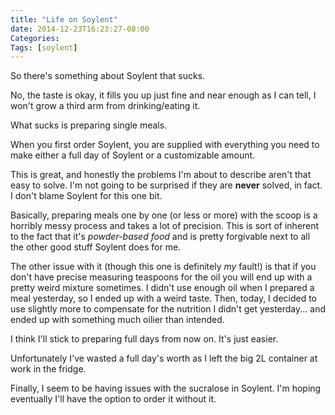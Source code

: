 ```yaml
---
title: "Life on Soylent"
date: 2014-12-23T16:23:27-08:00
Categories: 
Tags: [soylent]
---
```


So there's something about Soylent that sucks.

No, the taste is okay, it fills you up just fine and near enough as I can tell, I won't grow a third arm from drinking/eating it.

What sucks is preparing single meals.

<!-- more -->

When you first order Soylent, you are supplied with everything you need to make either a full day of Soylent or a customizable amount.

This is great, and honestly the problems I'm about to describe aren't that easy to solve. I'm not going to be surprised if they are **never** solved, in fact. I don't blame Soylent for this one bit.

Basically, preparing meals one by one (or less or more) with the scoop is a horribly messy process and takes a lot of precision. This is sort of inherent to the fact that it's *powder-based food* and is pretty forgivable next to all the other good stuff Soylent does for me.

The other issue with it (though this one is definitely *my* fault!) is that if you don't have precise measuring teaspoons for the oil you will end up with a pretty weird mixture sometimes. I didn't use enough oil when I prepared a meal yesterday, so I ended up with a weird taste. Then, today, I decided to use slightly more to compensate for the nutrition I didn't get yesterday... and ended up with something much oilier than intended.

I think I'll stick to preparing full days from now on. It's just easier.

Unfortunately I've wasted a full day's worth as I left the big 2L container at work in the fridge.

Finally, I seem to be having issues with the sucralose in Soylent. I'm hoping eventually I'll have the option to order it without it.
